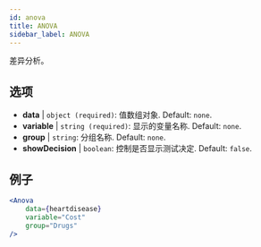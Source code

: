 ```yaml
---
id: anova
title: ANOVA
sidebar_label: ANOVA
---
```


差异分析。

## 选项

* __data__ | `object (required)`: 值数组对象. Default: `none`.
* __variable__ | `string (required)`: 显示的变量名称. Default: `none`.
* __group__ | `string`: 分组名称. Default: `none`.
* __showDecision__ | `boolean`: 控制是否显示测试决定. Default: `false`.


## 例子

```jsx live
<Anova
    data={heartdisease} 
    variable="Cost"
    group="Drugs"
/>
```

